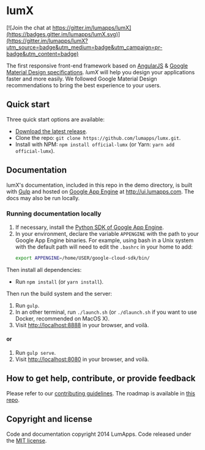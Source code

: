 # lumX

[![Join the chat at https://gitter.im/lumapps/lumX](https://badges.gitter.im/lumapps/lumX.svg)](https://gitter.im/lumapps/lumX?utm_source=badge&utm_medium=badge&utm_campaign=pr-badge&utm_content=badge)

The first responsive front-end framework based on [AngularJS][angular] & [Google Material Design specifications][material]. *lumX* will help you design your applications faster and more easily. We followed Google Material Design recommendations to bring the best experience to your users.

## Quick start

Three quick start options are available:

- [Download the latest release][release].
- Clone the repo: `git clone https://github.com/lumapps/lumx.git`.
- Install with NPM: `npm install official-lumx` (or Yarn: `yarn add official-lumx`).

## Documentation

lumX's documentation, included in this repo in the demo directory, is built with [Gulp][gulp] and hosted on [Google App Engine][gae] at http://ui.lumapps.com. The docs may also be run locally.

### Running documentation locally

1. If necessary, install the [Python SDK of Google App Engine][gaepython].
2. In your environment, declare the variable `APPENGINE` with the path to your Google App Engine binaries.
For example, using bash in a Unix system with the default path will need to edit the `.bashrc` in your home to add:
    ```bash
    export APPENGINE=/home/USER/google-cloud-sdk/bin/
    ```

Then install all dependencies:

* Run `npm install` (or `yarn install`).

Then run the build system and the server:

1. Run `gulp`.
2. In an other terminal, run `./launch.sh` (or `./dlaunch.sh` if you want to use Docker, recommended on MacOS X).
3. Visit [http://localhost:8888][local] in your browser, and voilà.

#### or

1. Run `gulp serve`.
2. Visit [http://localhost:8080][local] in your browser, and voilà.

## How to get help, contribute, or provide feedback

Please refer to our [contributing guidelines](CONTRIBUTING.md). The roadmap is available in [this repo](ROADMAP.md).

## Copyright and license

Code and documentation copyright 2014 LumApps. Code released under the [MIT license](LICENSE.md).


[angular]: https://angularjs.org/
[gae]: https://cloud.google.com/appengine/
[gaepython]: https://cloud.google.com/appengine/downloads
[gulp]: http://gulpjs.com/
[local]: http://localhost:8888
[material]: http://www.google.com/design/spec/material-design/introduction.html
[release]: https://github.com/lumapps/lumX/tags
